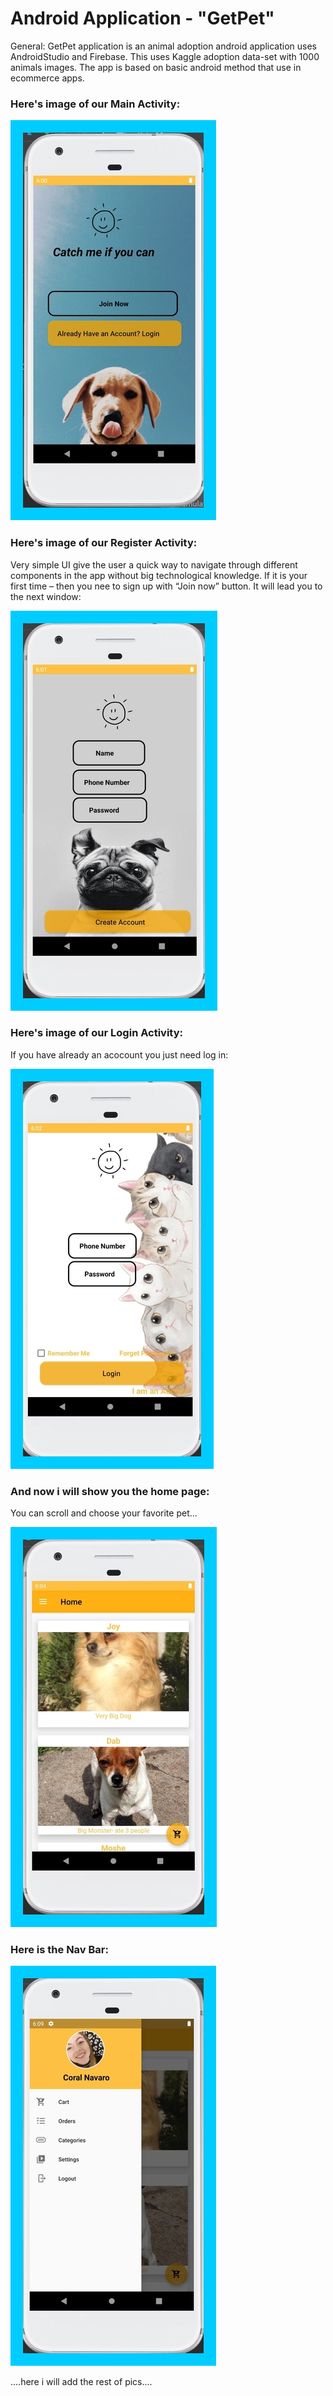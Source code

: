 # Android Application - "GetPet"

General:
GetPet application is an animal adoption android application uses AndroidStudio and Firebase.
This uses Kaggle adoption data-set with 1000 animals images.
The app is based on basic android method that use in ecommerce apps.

### Here's image of our Main Activity:

![main window](rsz_main.jpg)

### Here's image of our Register Activity:
Very simple UI give the user a quick way to navigate through different components in the app without big technological knowledge.
If it is your first time – then you nee to sign up with “Join now” button.
It will lead you to the next window:


![main window](rsz_register.jpg)

### Here's image of our Login Activity:
If you have already an acocount you just need log in:

![main window](rsz_login.jpg)

### And now i will show you the home page:
You can scroll and choose your favorite pet...

![main window](rsz_1home.jpg)

### Here is the Nav Bar:
![main window](rsz_nav_bar.jpg)


....here i will add the rest of pics....
